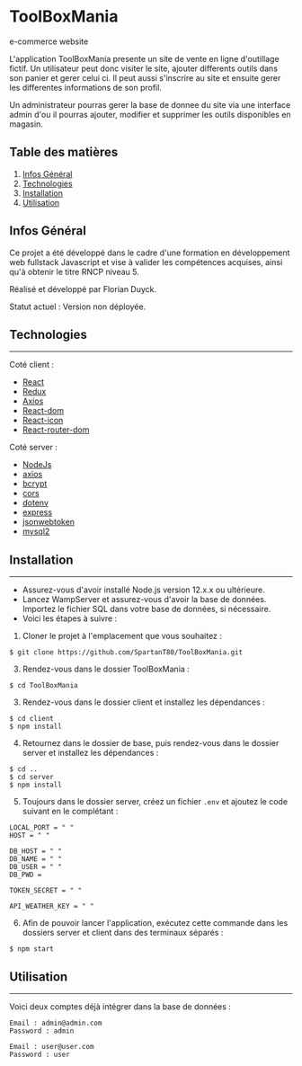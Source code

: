 # ToolBoxMania
e-commerce website

L'application ToolBoxMania presente un site de vente en ligne d'outillage fictif.
Un utilisateur peut donc visiter le site, ajouter differents outils dans son panier et gerer celui ci.
Il peut aussi s'inscrire au site et ensuite gerer les differentes informations de son profil.

Un administrateur pourras gerer la base de donnee du site via une interface admin d'ou il pourras ajouter, modifier et supprimer les outils disponibles en magasin.


## Table des matières
1. [Infos Général](#general-info)
2. [Technologies](#technologies)
3. [Installation](#installation)
3. [Utilisation](#utilisation)

## Infos Général

Ce projet a été développé dans le cadre d'une formation en développement web fullstack Javascript et vise à valider les compétences acquises, ainsi qu'à obtenir le titre RNCP niveau 5.

Réalisé et développé par Florian Duyck.

Statut actuel : Version non déployée.

## Technologies
***
Coté client :
- [React](https://fr.legacy.reactjs.org/)
- [Redux](https://www.npmjs.com/package/redux)
- [Axios](https://www.npmjs.com/package/axios)
- [React-dom](https://www.npmjs.com/package/react-dom)
- [React-icon](https://www.npmjs.com/package/react-icons)
- [React-router-dom](https://www.npmjs.com/package/react-router-dom)

Coté server :
- [NodeJs](https://nodejs.org/en)
- [axios](https://www.npmjs.com/package/axios)
- [bcrypt](https://www.npmjs.com/package/bcrypt)
- [cors](https://www.npmjs.com/package/cors)
- [dotenv](https://www.npmjs.com/package/dotenv)
- [express](https://www.npmjs.com/package/express)
- [jsonwebtoken](https://www.npmjs.com/package/jsonwebtoken)
- [mysql2](https://www.npmjs.com/package/mysql2)

## Installation
***
- Assurez-vous d'avoir installé Node.js version 12.x.x ou ultérieure.
- Lancez WampServer et assurez-vous d'avoir la base de données. Importez le fichier SQL dans votre base de données, si nécessaire.
- Voici les étapes à suivre :

1. Cloner le projet à l'emplacement que vous souhaitez :
```
$ git clone https://github.com/SpartanT80/ToolBoxMania.git
```
3. Rendez-vous dans le dossier ToolBoxMania :
```
$ cd ToolBoxMania
```
3. Rendez-vous dans le dossier client et installez les dépendances :
```
$ cd client
$ npm install
```
4. Retournez dans le dossier de base, puis rendez-vous dans le dossier server et installez les dépendances :
```
$ cd ..
$ cd server
$ npm install
```
5. Toujours dans le dossier server, créez un fichier `.env` et ajoutez le code suivant en le complétant :
```
LOCAL_PORT = " "
HOST = " "

DB_HOST = " "
DB_NAME = " "
DB_USER = " "
DB_PWD = 

TOKEN_SECRET = " "

API_WEATHER_KEY = " "
```
6. Afin de pouvoir lancer l'application, exécutez cette commande dans les dossiers server et client dans des terminaux séparés :
```
$ npm start
```

## Utilisation
***
Voici deux comptes déjà intégrer dans la base de données :
```
Email : admin@admin.com
Password : admin
```
```
Email : user@user.com
Password : user
```
